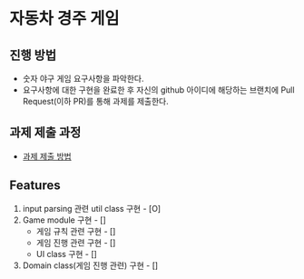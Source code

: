 # 자동차 경주 게임
## 진행 방법
* 숫자 야구 게임 요구사항을 파악한다.
* 요구사항에 대한 구현을 완료한 후 자신의 github 아이디에 해당하는 브랜치에 Pull Request(이하 PR)를 통해 과제를 제출한다.

## 과제 제출 과정
* [과제 제출 방법](https://github.com/next-step/nextstep-docs/tree/master/precourse)

## Features
1. input parsing 관련 util class 구현 - [O]
2. Game module 구현 - []
    - 게임 규칙 관련 구현 - []
    - 게임 진행 관련 구현 - []
    - UI class 구현 - []
3. Domain class(게임 진행 관련) 구현 - []
